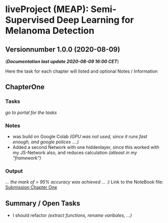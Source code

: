 # **liveProject (MEAP):** Semi-Supervised Deep Learning for Melanoma Detection
## Versionnumber 1.0.0 (2020-08-09)
(***Documentation last update 2020-08-09 16:00 CET***)  

Here the task for each chapter will listed and optional Notes / Information

## ChapterOne

### Tasks
_go to portal for the tasks_

### Notes
* was build on Google Colab _(GPU was not used, since it runs fast enough, and google polices ....)_
* Added a second Network with one hiddenlayer, since this worked with my JS-Network also, and reduces calculation _(atleast in my "framework")_

### Output
_... the mark of > 95% accuracy was achieved ... :)_
Link to the NoteBook file: [Submission Chapter One](./submissions/LiveProject_Supervised_Deep_Learning_Submission_01.ipynb)

## Summary / Open Tasks
* I should refactor _(extract functions, rename varibales, ...)_
